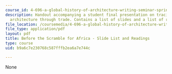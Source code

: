 ```yaml
---
course_id: 4-696-a-global-history-of-architecture-writing-seminar-spring-2008
description: Handout accompanying a student final presentation on tracing African
  architecture through trade. Contains a list of slides and a list of required readings.
file_location: /coursemedia/4-696-a-global-history-of-architecture-writing-seminar-spring-2008/b9a6c7e230768c587fffb2ea6a7e744c_MIT4_696s08_project03_read.pdf
file_type: application/pdf
layout: pdf
title: Before the Scramble for Africa - Slide List and Readings
type: course
uid: b9a6c7e230768c587fffb2ea6a7e744c

---
```

None